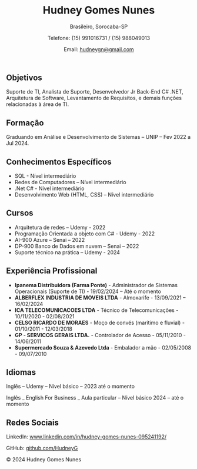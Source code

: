 <!DOCTYPE html>
<html lang="pt-BR">
<head>
    <meta charset="UTF-8">
    <meta name="viewport" content="width=device-width, initial-scale=1.0">
</head>
<body>
    <header>
        <div class="container">
            <h1>Hudney Gomes Nunes</h1>
            <p>Brasileiro, Sorocaba-SP</p>
            <p>Telefone: (15) 991016731 / (15) 988049013</p>
            <p>Email: <a href="mailto:hudneygn@gmail.com">hudneygn@gmail.com</a></p>
        </div>
    </header>
    <main>
        <div class="container">
            <section>
                <h2>Objetivos</h2>
                <p>Suporte de TI, Analista de Suporte, Desenvolvedor Jr Back-End C# .NET, Arquitetura de Software, Levantamento de Requisitos, e demais funções relacionadas à área de TI.</p>
            </section>
            <section>
                <h2>Formação</h2>
                <p>Graduando em Análise e Desenvolvimento de Sistemas – UNIP – Fev 2022 a Jul 2024.</p>
            </section>
            <section>
                <h2>Conhecimentos Específicos</h2>
                <ul>
                    <li>SQL - Nível intermediário</li>
                    <li>Redes de Computadores – Nível intermediário</li>
                    <li>.Net C# - Nível intermediário</li>
                    <li>Desenvolvimento Web (HTML, CSS) – Nível intermediário</li>
                </ul>
            </section>
            <section>
                <h2>Cursos</h2>
                <ul>
                    <li>Arquitetura de redes – Udemy - 2022</li>
                    <li>Programação Orientada a objeto com C# - Udemy - 2022</li>
                    <li>AI-900 Azure – Senai – 2022</li>
                    <li>DP-900 Banco de Dados em nuvem – Senai – 2022</li>
                    <li>Suporte técnico na prática – Udemy - 2024</li>
                </ul>
            </section>
            <section>
                <h2>Experiência Profissional</h2>
                <ul>
                    <li><strong>Ipanema Distribuidora (Farma Ponte)</strong> - Administrador de Sistemas Operacionais (Suporte de TI) - 19/02/2024 – Até o momento</li>
                    <li><strong>ALBERFLEX INDUSTRIA DE MOVEIS LTDA</strong> - Almoxarife - 13/09/2021 – 16/02/2024</li>
                    <li><strong>ICA TELECOMUNICACOES LTDA</strong> - Técnico de Telecomunicações - 10/11/2020 - 02/08/2021</li>
                    <li><strong>CELSO RICARDO DE MORAES</strong> - Moço de convés (marítimo e fluvial) - 01/10/2011 - 12/03/2018</li>
                    <li><strong>GP - SERVICOS GERAIS LTDA.</strong> - Controlador de Acesso - 05/11/2010 - 14/06/2011</li>
                    <li><strong>Supermercado Souza & Azevedo Ltda</strong> - Embalador a mão - 02/05/2008 - 09/07/2010</li>
                </ul>
            </section>
            <section>
                <h2>Idiomas</h2>
                <p>Inglês – Udemy – Nível básico – 2023 até o momento</p>
                <p>Inglês _ English For Business _ Aula particular – Nível básico 2024 – até o momento</p>
            </section>
            <section>
                <h2>Redes Sociais</h2>
                <p>LinkedIn: <a href="https://www.linkedin.com/in/hudney-gomes-nunes-095241192/" target="_blank">www.linkedin.com/in/hudney-gomes-nunes-095241192/</a></p>
                <p>GitHub: <a href="https://github.com/HudneyG" target="_blank">github.com/HudneyG</a></p>
            </section>
        </div>
    </main>
    <footer>
        <div class="container">
            <p>&copy; 2024 Hudney Gomes Nunes</p>
        </div>
    </footer>
</body>
</html>

